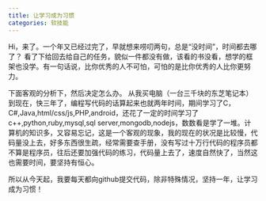 ```yaml
---
title: 让学习成为习惯
categories: 软技能
---
```

Hi，来了。一个年又已经过完了，早就想来唠叨两句，总是“没时间”，时间都去哪了？
看了下给回去给自己的任务，貌似一件都没有做，该看的书没看，想学的框架也没学。有一句话说，比你优秀的人不可怕，可怕的是比你优秀的人比你更努力。
<!-- more -->
下面客观的分析下，然后决定怎么办。
从我买电脑（一台三千块的东芝笔记本）到现在，快三年了，编程写代码的话算起来也就两年时间，期间学习了C，C#,Java,html/css/js,PHP,android，还花了一定的时间学习了c++,python,ruby,mysql,sql server,mongodb,nodejs，数数看是学了一堆。计算机的知识多，又容易忘记，这是一个客观的现象，我的现在的状况是比较慢，代码量没上去，好多东西很生疏，经常需要查手册，没有写过十万行代码的程序员都不算是程序员，往后还要加强代码的练习，代码量上去了，速度自然快了，当然这也需要时间，要坚持有恒心。

所以从今天起，我要每天都向github提交代码，除非特殊情况，坚持一年，让学习成为习惯！
